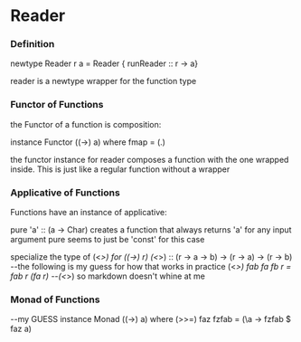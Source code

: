# Reader

### Definition
newtype Reader r a =
  Reader { runReader :: r -> a}

reader is a newtype wrapper for the function type

### Functor of Functions

the Functor of a function is composition:

instance Functor ((->) a) where
  fmap = (.)

the functor instance for reader composes a function with the one wrapped inside. This is just like a regular function without a wrapper

### Applicative of Functions

Functions have an instance of applicative:

pure 'a' :: (a -> Char) creates a function that always returns 'a' for any input argument
pure seems to just be 'const' for this case

specialize the type of (<*>) for ((->) r)
(<*>) :: (r -> a -> b) -> (r -> a) -> (r -> b)
--the following is my guess for how that works in practice
(<*>)    fab               fa         fb        r = fab r (fa r) --(<*>) so markdown doesn't whine at me

### Monad of Functions

--my GUESS
instance Monad ((->) a) where
  (>>=) faz fzfab = (\a -> fzfab $ faz a)